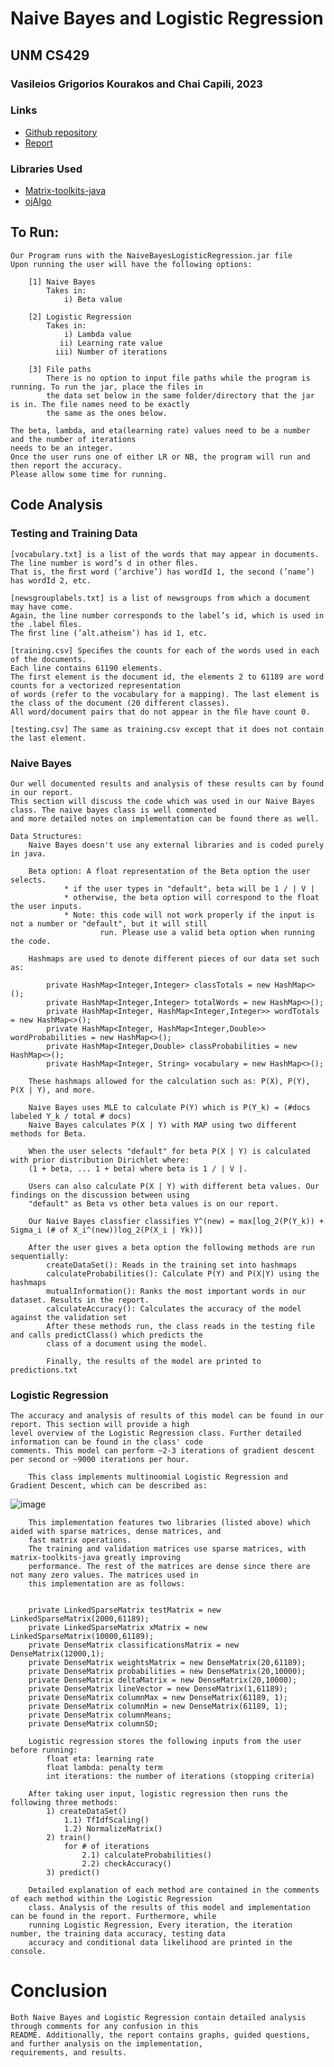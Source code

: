 # Naive Bayes and Logistic Regression
## UNM CS429
### Vasileios Grigorios Kourakos and Chai Capili, 2023

### Links
* [Github repository](https://github.com/ccapili808/NaiveBayes-Regression/main)
* [Report](https://docs.google.com/document/d/1yWmtAEf-TGO7MUCfr1-NoXLMXN6U-13BJ--bm_LfpAU/edit?usp=sharing)

### Libraries Used
* [Matrix-toolkits-java](https://github.com/fommil/matrix-toolkits-java/)
* [ojAlgo](https://github.com/optimatika/ojAlgo)

## To Run:
    Our Program runs with the NaiveBayesLogisticRegression.jar file
    Upon running the user will have the following options: 

        [1] Naive Bayes
            Takes in: 
                i) Beta value

        [2] Logistic Regression 
            Takes in: 
                i) Lambda value 
               ii) Learning rate value 
              iii) Number of iterations

        [3] File paths
            There is no option to input file paths while the program is running. To run the jar, place the files in 
            the data set below in the same folder/directory that the jar is in. The file names need to be exactly
            the same as the ones below. 

    The beta, lambda, and eta(learning rate) values need to be a number and the number of iterations
    needs to be an integer.
    Once the user runs one of either LR or NB, the program will run and then report the accuracy. 
    Please allow some time for running.

## Code Analysis
### Testing and Training Data
    [vocabulary.txt] is a list of the words that may appear in documents. The line number is word’s d in other ﬁles. 
    That is, the ﬁrst word (’archive’) has wordId 1, the second (’name’) has wordId 2, etc.

    [newsgrouplabels.txt] is a list of newsgroups from which a document may have come. 
    Again, the line number corresponds to the label’s id, which is used in the .label ﬁles. 
    The ﬁrst line (’alt.atheism’) has id 1, etc.

    [training.csv] Speciﬁes the counts for each of the words used in each of the documents. 
    Each line contains 61190 elements. 
    The first element is the document id, the elements 2 to 61189 are word counts for a vectorized representation 
    of words (refer to the vocabulary for a mapping). The last element is the class of the document (20 different classes). 
    All word/document pairs that do not appear in the ﬁle have count 0.

    [testing.csv] The same as training.csv except that it does not contain the last element.
### Naive Bayes
    Our well documented results and analysis of these results can by found in our report. 
    This section will discuss the code which was used in our Naive Bayes class. The naive bayes class is well commented
    and more detailed notes on implementation can be found there as well. 
    
    Data Structures: 
        Naive Bayes doesn't use any external libraries and is coded purely in java. 

        Beta option: A float representation of the Beta option the user selects. 
                * if the user types in "default", beta will be 1 / | V |
                * otherwise, the beta option will correspond to the float the user inputs. 
                * Note: this code will not work properly if the input is not a number or "default", but it will still 
                        run. Please use a valid beta option when running the code. 

        Hashmaps are used to denote different pieces of our data set such as: 

            private HashMap<Integer,Integer> classTotals = new HashMap<>();
            private HashMap<Integer,Integer> totalWords = new HashMap<>();
            private HashMap<Integer, HashMap<Integer,Integer>> wordTotals = new HashMap<>();
            private HashMap<Integer, HashMap<Integer,Double>> wordProbabilities = new HashMap<>();
            private HashMap<Integer,Double> classProbabilities = new HashMap<>();
            private HashMap<Integer, String> vocabulary = new HashMap<>();
        
        These hashmaps allowed for the calculation such as: P(X), P(Y), P(X | Y), and more. 

        Naive Bayes uses MLE to calculate P(Y) which is P(Y_k) = (#docs labeled Y_k / total # docs)
        Naive Bayes calculates P(X | Y) with MAP using two different methods for Beta. 

        When the user selects "default" for beta P(X | Y) is calculated with prior distribution Dirichlet where: 
        (1 + beta, ... 1 + beta) where beta is 1 / | V |. 

        Users can also calculate P(X | Y) with different beta values. Our findings on the discussion between using 
        "default" as Beta vs other beta values is on our report. 

        Our Naive Bayes classfier classifies Y^(new) = max[log_2(P(Y_k)) + Sigma_i (# of X_i^(new))log_2(P(X_i | Yk))]

        After the user gives a beta option the following methods are run sequentially: 
            createDataSet(): Reads in the training set into hashmaps
            calculateProbabilities(): Calculate P(Y) and P(X|Y) using the hashmaps
            mutualInformation(): Ranks the most important words in our dataset. Results in the report. 
            calculateAccuracy(): Calculates the accuracy of the model against the validation set
            After these methods run, the class reads in the testing file and calls predictClass() which predicts the 
            class of a document using the model. 
            
            Finally, the results of the model are printed to predictions.txt

### Logistic Regression
    The accuracy and analysis of results of this model can be found in our report. This section will provide a high 
    level overview of the Logistic Regression class. Further detailed information can be found in the class' code 
    comments. This model can perform ~2-3 iterations of gradient descent per second or ~9000 iterations per hour. 
        
        This class implements multinoomial Logistic Regression and Gradient Descent, which can be described as: 
![image](https://user-images.githubusercontent.com/115299284/227747070-4860eb9f-34b6-4b4e-a395-09bbb93830fc.png)

    
        This implementation features two libraries (listed above) which aided with sparse matrices, dense matrices, and 
        fast matrix operations. 
        The training and validation matrices use sparse matrices, with matrix-toolkits-java greatly improving 
        performance. The rest of the matrices are dense since there are not many zero values. The matrices used in 
        this implementation are as follows: 


        private LinkedSparseMatrix testMatrix = new LinkedSparseMatrix(2000,61189);
        private LinkedSparseMatrix xMatrix = new LinkedSparseMatrix(10000,61189);
        private DenseMatrix classificationsMatrix = new DenseMatrix(12000,1);
        private DenseMatrix weightsMatrix = new DenseMatrix(20,61189);
        private DenseMatrix probabilities = new DenseMatrix(20,10000);
        private DenseMatrix deltaMatrix = new DenseMatrix(20,10000);
        private DenseMatrix lineVector = new DenseMatrix(1,61189);
        private DenseMatrix columnMax = new DenseMatrix(61189, 1);
        private DenseMatrix columnMin = new DenseMatrix(61189, 1);
        private DenseMatrix columnMeans;
        private DenseMatrix columnSD;
        
        Logistic regression stores the following inputs from the user before running:  
            float eta: learning rate
            float lambda: penalty term
            int iterations: the number of iterations (stopping criteria) 
        
        After taking user input, logistic regression then runs the following three methods: 
            1) createDataSet()
                1.1) TfIdfScaling()
                1.2) NormalizeMatrix()
            2) train()
                for # of iterations
                    2.1) calculateProbabilities()
                    2.2) checkAccuracy()
            3) predict()
        
        Detailed explanation of each method are contained in the comments of each method within the Logistic Regression 
        class. Analysis of the results of this model and implementation can be found in the report. Furthermore, while 
        running Logistic Regression, Every iteration, the iteration number, the training data accuracy, testing data 
        accuracy and conditional data likelihood are printed in the console.


# Conclusion 
    Both Naive Bayes and Logistic Regression contain detailed analysis through comments for any confusion in this 
    README. Additionally, the report contains graphs, guided questions, and further analysis on the implementation, 
    requirements, and results. 
    

